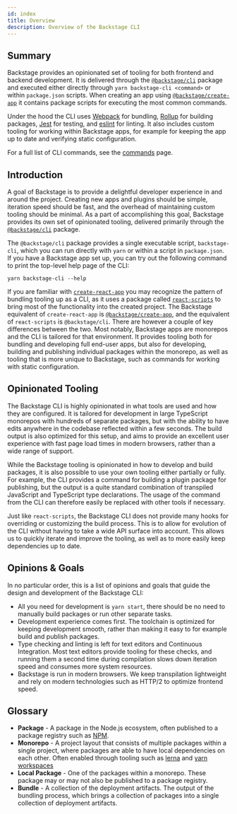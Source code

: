 ```yaml
---
id: index
title: Overview
description: Overview of the Backstage CLI
---
```


## Summary

Backstage provides an opinionated set of tooling for both frontend and backend
development. It is delivered through the
[`@backstage/cli`](https://www.npmjs.com/package/@backstage/cli) package and
executed either directly through `yarn backstage-cli <command>` or within
`package.json` scripts. When creating an app using
[`@backstage/create-app`](https://www.npmjs.com/package/@backstage/create-app)
it contains package scripts for executing the most common commands.

Under the hood the CLI uses [Webpack](https://webpack.js.org/) for bundling,
[Rollup](https://rollupjs.org/) for building packages,
[Jest](https://jestjs.io/) for testing, and [eslint](https://eslint.org/) for
linting. It also includes custom tooling for working within Backstage apps, for
example for keeping the app up to date and verifying static configuration.

For a full list of CLI commands, see the [commands](./commands.md) page.

## Introduction

A goal of Backstage is to provide a delightful developer experience in and
around the project. Creating new apps and plugins should be simple, iteration
speed should be fast, and the overhead of maintaining custom tooling should be
minimal. As a part of accomplishing this goal, Backstage provides its own set of
opinionated tooling, delivered primarily through the
[`@backstage/cli`](https://www.npmjs.com/package/@backstage/cli) package.

The `@backstage/cli` package provides a single executable script,
`backstage-cli`, which you can run directly with `yarn` or within a script in
`package.json`. If you have a Backstage app set up, you can try out the
following command to print the top-level help page of the CLI:

```text
yarn backstage-cli --help
```

If you are familiar with [`create-react-app`](https://create-react-app.dev/) you
may recognize the pattern of bundling tooling up as a CLI, as it uses a package
called [`react-scripts`](https://www.npmjs.com/package/react-scripts) to bring
most of the functionality into the created project. The Backstage equivalent of
`create-react-app` is
[`@backstage/create-app`](https://www.npmjs.com/package/@backstage/create-app),
and the equivalent of `react-scripts` is `@backstage/cli`. There are however a
couple of key differences between the two. Most notably, Backstage apps are
monorepos and the CLI is tailored for that environment. It provides tooling both
for bundling and developing full end-user apps, but also for developing,
building and publishing individual packages within the monorepo, as well as
tooling that is more unique to Backstage, such as commands for working with
static configuration.

## Opinionated Tooling

The Backstage CLI is highly opinionated in what tools are used and how they are
configured. It is tailored for development in large TypeScript monorepos with
hundreds of separate packages, but with the ability to have edits anywhere in
the codebase reflected within a few seconds. The build output is also optimized
for this setup, and aims to provide an excellent user experience with fast page
load times in modern browsers, rather than a wide range of support.

While the Backstage tooling is opinionated in how to develop and build packages,
it is also possible to use your own tooling either partially or fully. For
example, the CLI provides a command for building a plugin package for
publishing, but the output is a quite standard combination of transpiled
JavaScript and TypeScript type declarations. The usage of the command from the
CLI can therefore easily be replaced with other tools if necessary.

Just like `react-scripts`, the Backstage CLI does not provide many hooks for
overriding or customizing the build process. This is to allow for evolution of
the CLI without having to take a wide API surface into account. This allows us
to quickly iterate and improve the tooling, as well as to more easily keep
dependencies up to date.

## Opinions & Goals

In no particular order, this is a list of opinions and goals that guide the
design and development of the Backstage CLI:

- All you need for development is `yarn start`, there should be no need to
  manually build packages or run other separate tasks.
- Development experience comes first. The toolchain is optimized for keeping
  development smooth, rather than making it easy to for example build and
  publish packages.
- Type checking and linting is left for text editors and Continuous Integration.
  Most text editors provide tooling for these checks, and running them a second
  time during compilation slows down iteration speed and consumes more system
  resources.
- Backstage is run in modern browsers. We keep transpilation lightweight and
  rely on modern technologies such as HTTP/2 to optimize frontend speed.

## Glossary

- **Package** - A package in the Node.js ecosystem, often published to a package
  registry such as [NPM](https://www.npmjs.com/).
- **Monorepo** - A project layout that consists of multiple packages within a
  single project, where packages are able to have local dependencies on each
  other. Often enabled through tooling such as [lerna](https://lerna.js.org/)
  and [yarn workspaces](https://classic.yarnpkg.com/en/docs/workspaces/)
- **Local Package** - One of the packages within a monorepo. These package may
  or may not also be published to a package registry.
- **Bundle** - A collection of the deployment artifacts. The output of the
  bundling process, which brings a collection of packages into a single
  collection of deployment artifacts.
